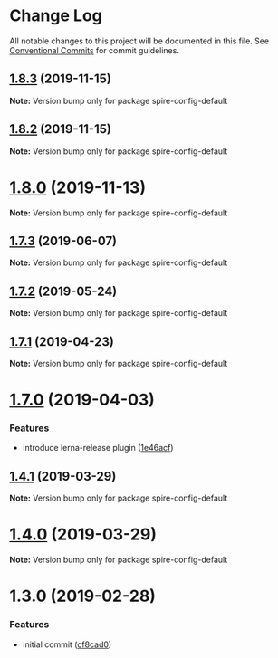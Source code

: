 # Change Log

All notable changes to this project will be documented in this file.
See [Conventional Commits](https://conventionalcommits.org) for commit guidelines.

## [1.8.3](https://github.com/researchgate/spire/compare/v1.8.2...v1.8.3) (2019-11-15)

**Note:** Version bump only for package spire-config-default





## [1.8.2](https://github.com/researchgate/spire/compare/v1.8.1...v1.8.2) (2019-11-15)

**Note:** Version bump only for package spire-config-default





# [1.8.0](https://github.com/researchgate/spire/compare/v1.7.3...v1.8.0) (2019-11-13)

**Note:** Version bump only for package spire-config-default





## [1.7.3](https://github.com/researchgate/spire/compare/v1.7.2...v1.7.3) (2019-06-07)

**Note:** Version bump only for package spire-config-default





## [1.7.2](https://github.com/researchgate/spire/compare/v1.7.1...v1.7.2) (2019-05-24)

**Note:** Version bump only for package spire-config-default





## [1.7.1](https://github.com/researchgate/spire/compare/v1.7.0...v1.7.1) (2019-04-23)

**Note:** Version bump only for package spire-config-default





# [1.7.0](https://github.com/researchgate/spire/compare/v1.4.1...v1.7.0) (2019-04-03)


### Features

* introduce lerna-release plugin ([1e46acf](https://github.com/researchgate/spire/commit/1e46acf))





## [1.4.1](https://github.com/researchgate/spire/compare/v1.4.0...v1.4.1) (2019-03-29)

**Note:** Version bump only for package spire-config-default





# [1.4.0](https://github.com/researchgate/spire/compare/v1.3.0...v1.4.0) (2019-03-29)

**Note:** Version bump only for package spire-config-default





# 1.3.0 (2019-02-28)


### Features

* initial commit ([cf8cad0](https://github.com/researchgate/spire/commit/cf8cad0))
